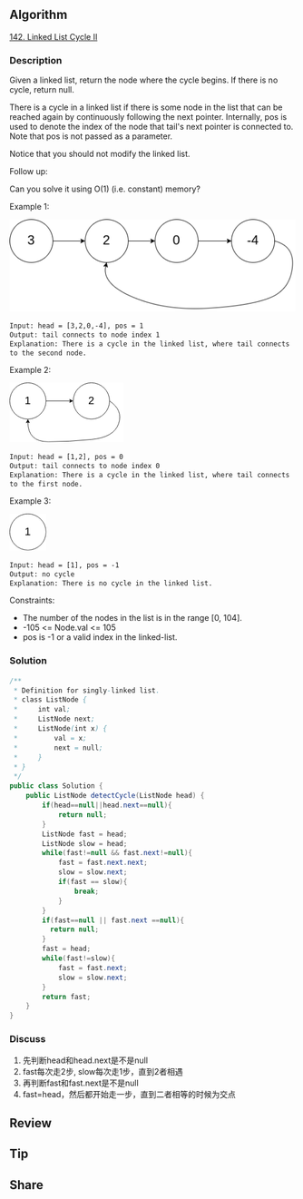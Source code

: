 ## Algorithm

[142. Linked List Cycle II](https://leetcode.com/problems/linked-list-cycle-ii/)

### Description

Given a linked list, return the node where the cycle begins. If there is no cycle, return null.

There is a cycle in a linked list if there is some node in the list that can be reached again by continuously following the next pointer. Internally, pos is used to denote the index of the node that tail's next pointer is connected to. Note that pos is not passed as a parameter.

Notice that you should not modify the linked list.

Follow up:

Can you solve it using O(1) (i.e. constant) memory?


Example 1:

![](assets/20201029-80be7933.png)

```
Input: head = [3,2,0,-4], pos = 1
Output: tail connects to node index 1
Explanation: There is a cycle in the linked list, where tail connects to the second node.
```

Example 2:

![](assets/20201029-3aeb3ec3.png)

```
Input: head = [1,2], pos = 0
Output: tail connects to node index 0
Explanation: There is a cycle in the linked list, where tail connects to the first node.
```

Example 3:

![](assets/20201029-c1922a92.png)

```
Input: head = [1], pos = -1
Output: no cycle
Explanation: There is no cycle in the linked list.
```

Constraints:

- The number of the nodes in the list is in the range [0, 104].
- -105 <= Node.val <= 105
- pos is -1 or a valid index in the linked-list.

### Solution

```java
/**
 * Definition for singly-linked list.
 * class ListNode {
 *     int val;
 *     ListNode next;
 *     ListNode(int x) {
 *         val = x;
 *         next = null;
 *     }
 * }
 */
public class Solution {
    public ListNode detectCycle(ListNode head) {
        if(head==null||head.next==null){
            return null;
        }
        ListNode fast = head;
        ListNode slow = head;
        while(fast!=null && fast.next!=null){
            fast = fast.next.next;
            slow = slow.next;
            if(fast == slow){
                break;
            }
        }
        if(fast==null || fast.next ==null){
          return null;
        }
        fast = head;
        while(fast!=slow){
            fast = fast.next;
            slow = slow.next;
        }
        return fast;
    }
}
```

### Discuss
1. 先判断head和head.next是不是null
2. fast每次走2步, slow每次走1步，直到2者相遇
3. 再判断fast和fast.next是不是null
4. fast=head，然后都开始走一步，直到二者相等的时候为交点

## Review


## Tip


## Share
